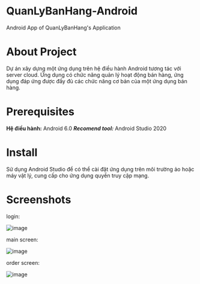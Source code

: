 # QuanLyBanHang-Android
Android App of QuanLyBanHang's Application
# About Project
Dự án xây dựng một ứng dụng trên hệ điều hành Android tương tác với server cloud. Ứng dụng có chức năng quản lý hoạt động bán hàng, ứng dụng đáp ứng được đầy đủ các chức năng cơ bản của một ứng dụng bán hàng.
# Prerequisites
**Hệ điều hành:** Android 6.0
***Recomend tool:*** Android Studio 2020
# Install
Sử dụng Android Studio để có thể cài đặt ứng dụng trên môi trường ảo hoặc máy vật lý, cung cấp cho ứng dụng quyền truy cập mạng.
# Screenshots

login:

![image](https://user-images.githubusercontent.com/85224925/145832298-c68a0868-c404-4c5a-a122-f59c208301d6.png)

main screen:

![image](https://user-images.githubusercontent.com/85224925/145832348-756d71fc-c483-46fc-b3d7-6a41128bc0ef.png)

order screen:

![image](https://user-images.githubusercontent.com/85224925/145832406-2e6546a6-e3c8-43da-88b7-5e7baf3c41e8.png)

